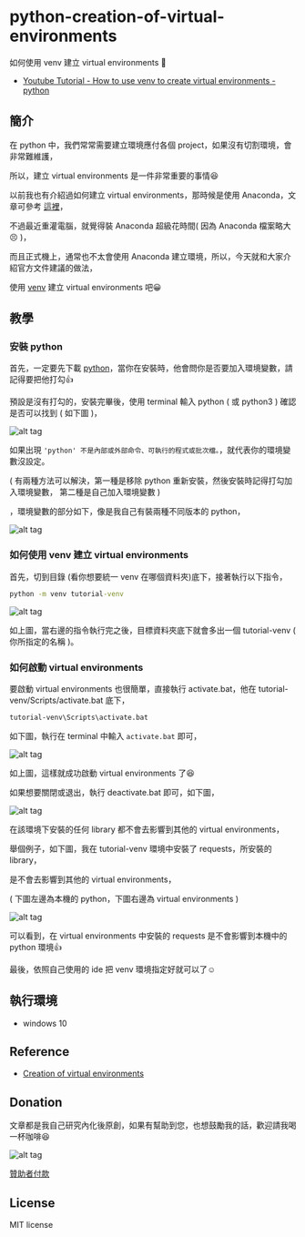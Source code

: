 # python-creation-of-virtual-environments

如何使用 venv 建立 virtual environments  📝

* [Youtube Tutorial - How to use venv to create virtual environments - python](https://youtu.be/LzaBf2QjR8s)


## 簡介

在 python 中，我們常常需要建立環境應付各個 project，如果沒有切割環境，會非常難維護，

所以，建立 virtual environments 是一件非常重要的事情:satisfied:

以前我也有介紹過如何建立 virtual environments，那時候是使用 Anaconda，文章可參考 [這裡](https://github.com/twtrubiks/FaceDetect/tree/master/How%20Easy%20Install%20OpenCV%20%20for%20Python%20use%20Anaconda)，

不過最近重灌電腦，就覺得裝 Anaconda 超級花時間( 因為 Anaconda 檔案略大:persevere: )，

而且正式機上，通常也不太會使用 Anaconda 建立環境，所以，今天就和大家介紹官方文件建議的做法，

使用 [venv](https://docs.python.org/3/library/venv.html) 建立 virtual environments 吧:grinning:

## 教學

### 安裝 python
首先，一定要先下載 [python](https://www.python.org/downloads/)，當你在安裝時，他會問你是否要加入環境變數，請記得要把他打勾:thumbsup:

預設是沒有打勾的，安裝完畢後，使用 terminal 輸入 python ( 或 python3 ) 確認是否可以找到 ( 如下圖 )，

![alt tag](https://i.imgur.com/sL7tfoF.png)

如果出現 `'python' 不是內部或外部命令、可執行的程式或批次檔。`，就代表你的環境變數沒設定。

( 有兩種方法可以解決，第一種是移除 python 重新安裝，然後安裝時記得打勾加入環境變數， 第二種是自己加入環境變數 )

，環境變數的部分如下，像是我自己有裝兩種不同版本的 python，

![alt tag](https://i.imgur.com/RDhWhoO.png)

### 如何使用 venv 建立 virtual environments

首先，切到目錄 (看你想要統一 venv 在哪個資料夾)底下，接著執行以下指令，

```cmd
python -m venv tutorial-venv
```

![alt tag](https://i.imgur.com/hG1vSoh.png)

如上圖，當右邊的指令執行完之後，目標資料夾底下就會多出一個 tutorial-venv ( 你所指定的名稱 )。

### 如何啟動 virtual environments

要啟動 virtual environments 也很簡單，直接執行 activate.bat，他在 tutorial-venv/Scripts/activate.bat 底下，

```cmd
tutorial-venv\Scripts\activate.bat
```

如下圖，執行在 terminal 中輸入 `activate.bat` 即可，

![alt tag](https://i.imgur.com/zTrvEP8.png)

如上圖，這樣就成功啟動 virtual environments 了:satisfied:

如果想要關閉或退出，執行 deactivate.bat 即可，如下圖，

![alt tag](https://i.imgur.com/R8Y9fma.png)

在該環境下安裝的任何 library 都不會去影響到其他的 virtual environments，

舉個例子，如下圖，我在 tutorial-venv 環境中安裝了 requests，所安裝的 library，

是不會去影響到其他的 virtual environments，

( 下圖左邊為本機的 python，下圖右邊為 virtual environments )

![alt tag](https://i.imgur.com/NicARVa.png)

可以看到，在 virtual environments 中安裝的 requests 是不會影響到本機中的 python 環境:thumbsup:

最後，依照自己使用的 ide 把 venv 環境指定好就可以了:relaxed:

## 執行環境

* windows 10

## Reference

* [Creation of virtual environments](https://docs.python.org/3/library/venv.html)

## Donation

文章都是我自己研究內化後原創，如果有幫助到您，也想鼓勵我的話，歡迎請我喝一杯咖啡:laughing:

![alt tag](https://i.imgur.com/LRct9xa.png)

[贊助者付款](https://payment.opay.tw/Broadcaster/Donate/9E47FDEF85ABE383A0F5FC6A218606F8)

## License

MIT license

